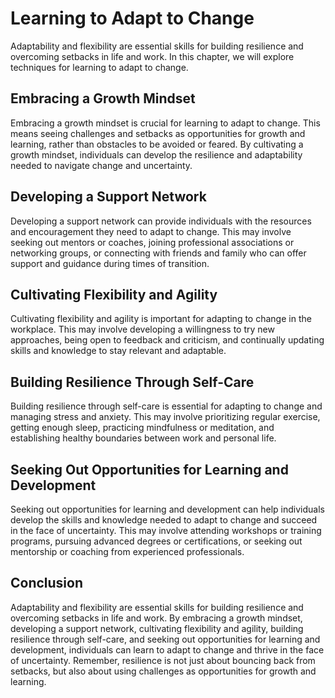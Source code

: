 Learning to Adapt to Change
====================================================================

Adaptability and flexibility are essential skills for building resilience and overcoming setbacks in life and work. In this chapter, we will explore techniques for learning to adapt to change.

Embracing a Growth Mindset
--------------------------

Embracing a growth mindset is crucial for learning to adapt to change. This means seeing challenges and setbacks as opportunities for growth and learning, rather than obstacles to be avoided or feared. By cultivating a growth mindset, individuals can develop the resilience and adaptability needed to navigate change and uncertainty.

Developing a Support Network
----------------------------

Developing a support network can provide individuals with the resources and encouragement they need to adapt to change. This may involve seeking out mentors or coaches, joining professional associations or networking groups, or connecting with friends and family who can offer support and guidance during times of transition.

Cultivating Flexibility and Agility
-----------------------------------

Cultivating flexibility and agility is important for adapting to change in the workplace. This may involve developing a willingness to try new approaches, being open to feedback and criticism, and continually updating skills and knowledge to stay relevant and adaptable.

Building Resilience Through Self-Care
-------------------------------------

Building resilience through self-care is essential for adapting to change and managing stress and anxiety. This may involve prioritizing regular exercise, getting enough sleep, practicing mindfulness or meditation, and establishing healthy boundaries between work and personal life.

Seeking Out Opportunities for Learning and Development
------------------------------------------------------

Seeking out opportunities for learning and development can help individuals develop the skills and knowledge needed to adapt to change and succeed in the face of uncertainty. This may involve attending workshops or training programs, pursuing advanced degrees or certifications, or seeking out mentorship or coaching from experienced professionals.

Conclusion
----------

Adaptability and flexibility are essential skills for building resilience and overcoming setbacks in life and work. By embracing a growth mindset, developing a support network, cultivating flexibility and agility, building resilience through self-care, and seeking out opportunities for learning and development, individuals can learn to adapt to change and thrive in the face of uncertainty. Remember, resilience is not just about bouncing back from setbacks, but also about using challenges as opportunities for growth and learning.
